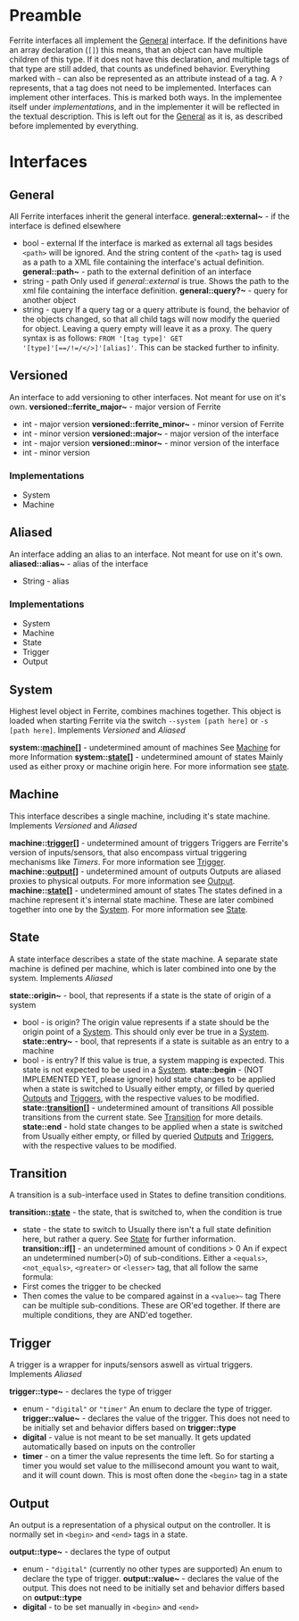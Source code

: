 # Preamble
Ferrite interfaces all implement the [General](Documentation#Interfaces#General) interface. If the definitions have an array declaration (`[]`) this means, that an object can have multiple children of this type. If it does not have this declaration, and multiple tags of that type are still added, that counts as undefined behavior.
Everything marked with `~` can also be represented as an attribute instead of a tag. A `?` represents, that a tag does not need to be implemented.
Interfaces can implement other interfaces. This is marked both ways. In the implementee itself under *implementations*, and in the implementer it will be reflected in the textual description. This is left out for the [General](Documentation#Interfaces#General) as it is, as described before implemented by everything.
# Interfaces
## General
All Ferrite interfaces inherit the general interface.
**general::external~** - if the interface is defined elsewhere
- bool - external
If the interface is marked as external all tags besides `<path>` will be ignored. And the string content of the `<path>` tag is used as a path to a XML file containing the interface's actual definition.
**general::path~** - path to the external definition of an interface
- string - path
Only used if *general::external* is true. Shows the path to the xml file containing the interface definition.
**general::query?~** - query for another object
- string - query
If a query tag or a query attribute is found, the behavior of the objects changed, so that all child tags will now modify the queried for object. Leaving a query empty will leave it as a proxy.
The query syntax is as follows: `FROM '[tag type]' GET '[type]'[==/!=/</>]'[alias]'`. This can be stacked further to infinity.
## Versioned
An interface to add versioning to other interfaces. Not meant for use on it's own.
**versioned::ferrite_major~** - major version of Ferrite
- int - major version
**versioned::ferrite_minor~** - minor version of Ferrite
- int - minor version
**versioned::major~** - major version of the interface
- int - major version
**versioned::minor~** - minor version of the interface
- int - minor version
### Implementations
- System
- Machine
## Aliased
An interface adding an alias to an interface. Not meant for use on it's own.
**aliased::alias~** - alias of the interface
- String - alias
### Implementations
- System
- Machine
- State
- Trigger
- Output
## System
Highest level object in Ferrite, combines machines together.
This object is loaded when starting Ferrite via the switch `--system [path here]` or `-s [path here]`.
Implements *Versioned* and *Aliased*

**system::[machine](Documentation#Machine)[]** - undetermined amount of machines
See [Machine](Documentation#Machine) for more Information
**system::[state](Documentation#State)[]** - undetermined amount of states
Mainly used as either proxy or machine origin here.
For more information see [state](Documentation#State).
## Machine
This interface describes a single machine, including it's state machine. 
Implements *Versioned* and *Aliased*

**machine::[trigger](Documentation#Interfaces#Trigger)[]** - undetermined amount of triggers
Triggers are Ferrite's version of inputs/sensors, that also encompass virtual triggering mechanisms like *Timers*.
For more information see [Trigger](Documentation#Interfaces#Trigger).
**machine::[output](Documentation#Interfaces#Output)[]** - undetermined amount of outputs
Outputs are aliased proxies to physical outputs.
For more information see [Output](Documentation#Interfaces#Output).
**machine::[state](Documentation#Interfaces#State)[]** - undetermined amount of states
The states defined in a machine represent it's internal state machine. These are later combined together into one by the [System](Documentation#Interfaces#System).
For more information see [State](Documentation#Interfaces#State).
## State
A state interface describes a state of the state machine. A separate state machine is defined per machine, which is later combined into one by the system.
Implements *Aliased*

**state::origin~** - bool, that represents if a state is the state of origin of a system
- bool - is origin?
The origin value represents if a state should be the origin point of a [System](Documentation#Interfaces#System). This should only ever be true in a [System](Documentation#Interfaces#System).
**state::entry~** - bool, that represents if a state is suitable as an entry to a machine
- bool - is entry?
If this value is true, a system mapping is expected. This state is not expected to be used in a [System](Documentation#Interfaces#System).
**state::begin** - (NOT IMPLEMENTED YET, please ignore) hold state changes to be applied when a state is switched to
Usually either empty, or filled by queried [Outputs](Documentation#Interfaces#Output) and [Triggers](Documentation#Interfaces#Trigger), with the respective values to be modified.
**state::[transition](Documentation#Interfaces#Transition)[]** - undetermined amount of transitions
All possible transitions from the current state.
See [Transition](Documentation#Interfaces#Transition) for more details.
**state::end** - hold state changes to be applied when a state is switched from
Usually either empty, or filled by queried [Outputs](Documentation#Interfaces#Output) and [Triggers](Documentation#Interfaces#Trigger), with the respective values to be modified.
## Transition
A transition is a sub-interface used in States to define transition conditions.

**transition::[state](Documentation#Interfaces#State)** - the state, that is switched to, when the condition is true
- state - the state to switch to
Usually there isn't a full state definition here, but rather a query.
See [State](Documentation#Interfaces#State) for further information.
**transition::if[]** - an undetermined amount of conditions > 0
An if expect an undetermined number(>0) of sub-conditions. Either a `<equals>`, `<not_equals>`, `<greater>` or `<lesser>` tag, that all follow the same formula:
- First comes the trigger to be checked
- Then comes the value to be compared against in a `<value>~` tag
There can be multiple sub-conditions. These are OR'ed together.
If there are multiple conditions, they are AND'ed together.
## Trigger
A trigger is a wrapper for inputs/sensors aswell as virtual triggers.
Implements *Aliased*

**trigger::type~** - declares the type of trigger
- enum - `"digital"` or `"timer"`
An enum to declare the type of trigger.
**trigger::value~** - declares the value of the trigger. This does not need to be initially set and behavior differs based on **trigger::type**
- **digital** - value is not meant to be set manually. It gets updated automatically based on inputs on the controller
- **timer** - on a timer the value represents the time left. So for starting a timer you would set value to the millisecond amount you want to wait, and it will count down. This is most often done the `<begin>` tag in a state
## Output
An output is a representation of a physical output on the controller. It is normally set in `<begin>` and `<end>` tags in a state.

**output::type~** - declares the type of output
- enum - `"digital"` (currently no other types are supported)
An enum to declare the type of trigger.
**output::value~** - declares the value of the output. This does not need to be initially set and behavior differs based on **output::type**
- **digital** - to be set manually in `<begin>` and `<end>`
